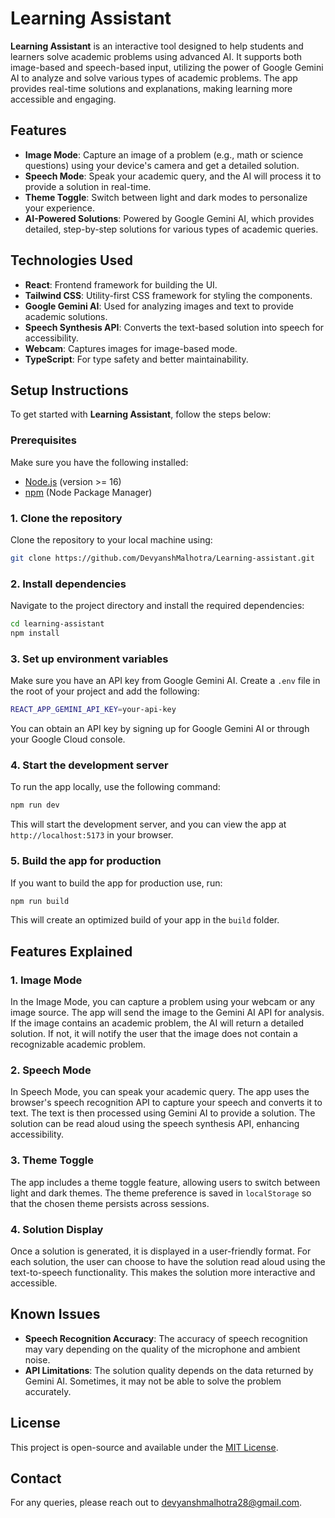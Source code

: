 # Learning Assistant

**Learning Assistant** is an interactive tool designed to help students and learners solve academic problems using advanced AI. It supports both image-based and speech-based input, utilizing the power of Google Gemini AI to analyze and solve various types of academic problems. The app provides real-time solutions and explanations, making learning more accessible and engaging.

## Features
- **Image Mode**: Capture an image of a problem (e.g., math or science questions) using your device's camera and get a detailed solution.
- **Speech Mode**: Speak your academic query, and the AI will process it to provide a solution in real-time.
- **Theme Toggle**: Switch between light and dark modes to personalize your experience.
- **AI-Powered Solutions**: Powered by Google Gemini AI, which provides detailed, step-by-step solutions for various types of academic queries.

## Technologies Used
- **React**: Frontend framework for building the UI.
- **Tailwind CSS**: Utility-first CSS framework for styling the components.
- **Google Gemini AI**: Used for analyzing images and text to provide academic solutions.
- **Speech Synthesis API**: Converts the text-based solution into speech for accessibility.
- **Webcam**: Captures images for image-based mode.
- **TypeScript**: For type safety and better maintainability.

## Setup Instructions

To get started with **Learning Assistant**, follow the steps below:

### Prerequisites
Make sure you have the following installed:
- [Node.js](https://nodejs.org/) (version >= 16)
- [npm](https://www.npmjs.com/) (Node Package Manager)

### 1. Clone the repository
Clone the repository to your local machine using:

```bash
git clone https://github.com/DevyanshMalhotra/Learning-assistant.git
```

### 2. Install dependencies
Navigate to the project directory and install the required dependencies:

```bash
cd learning-assistant
npm install
```

### 3. Set up environment variables
Make sure you have an API key from Google Gemini AI. Create a `.env` file in the root of your project and add the following:

```bash
REACT_APP_GEMINI_API_KEY=your-api-key
```

You can obtain an API key by signing up for Google Gemini AI or through your Google Cloud console.

### 4. Start the development server
To run the app locally, use the following command:

```bash
npm run dev
```

This will start the development server, and you can view the app at `http://localhost:5173` in your browser.

### 5. Build the app for production
If you want to build the app for production use, run:

```bash
npm run build
```

This will create an optimized build of your app in the `build` folder.

## Features Explained

### 1. **Image Mode**
In the Image Mode, you can capture a problem using your webcam or any image source. The app will send the image to the Gemini AI API for analysis. If the image contains an academic problem, the AI will return a detailed solution. If not, it will notify the user that the image does not contain a recognizable academic problem.

### 2. **Speech Mode**
In Speech Mode, you can speak your academic query. The app uses the browser's speech recognition API to capture your speech and converts it to text. The text is then processed using Gemini AI to provide a solution. The solution can be read aloud using the speech synthesis API, enhancing accessibility.

### 3. **Theme Toggle**
The app includes a theme toggle feature, allowing users to switch between light and dark themes. The theme preference is saved in `localStorage` so that the chosen theme persists across sessions.

### 4. **Solution Display**
Once a solution is generated, it is displayed in a user-friendly format. For each solution, the user can choose to have the solution read aloud using the text-to-speech functionality. This makes the solution more interactive and accessible.

## Known Issues
- **Speech Recognition Accuracy**: The accuracy of speech recognition may vary depending on the quality of the microphone and ambient noise.
- **API Limitations**: The solution quality depends on the data returned by Gemini AI. Sometimes, it may not be able to solve the problem accurately.

## License
This project is open-source and available under the [MIT License](LICENSE).

## Contact
For any queries, please reach out to [devyanshmalhotra28@gmail.com](mailto:devyanshmalhotra28@gmail.com).

